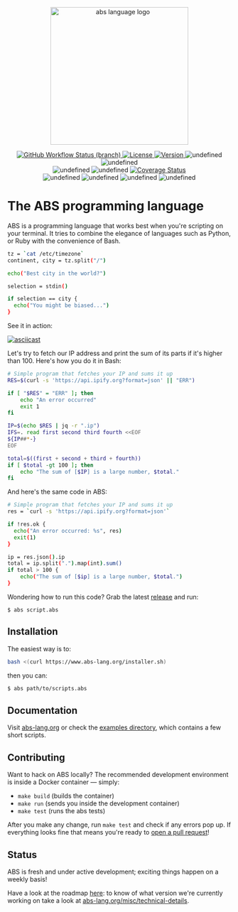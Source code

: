 <p align="center">
  <a href="https://www.abs-lang.org/">
    <img alt="abs language logo" src="https://github.com/abs-lang/abs/blob/master/bin/ABS.png?raw=true" width="310">
  </a>
</p>

<p align="center">
  <a href="https://github.com/abs-lang/abs">
    <img alt="GitHub Workflow Status (branch)" src="https://img.shields.io/github/actions/workflow/status/abs-lang/abs/tests.yml?branch=master">
  </a>
  <a href="https://github.com/abs-lang/abs">
    <img alt="License" src="https://img.shields.io/github/license/abs-lang/abs.svg">
  </a>
  <a href="https://github.com/abs-lang/abs">
    <img alt="Version" src="https://img.shields.io/github/release-pre/abs-lang/abs.svg">
  </a>
  <img alt="undefined" src="https://img.shields.io/github/release-date/abs-lang/abs.svg?style=flat">
  <img alt="undefined" src="https://img.shields.io/github/downloads/abs-lang/abs/total.svg?style=flat">
  <br />
  <img alt="undefined" src="https://img.shields.io/badge/platform-linux | macosx | windows-red.svg">
  <img alt="undefined"  src="https://img.shields.io/github/last-commit/abs-lang/abs.svg?style=flat">
  <a href='https://coveralls.io/github/abs-lang/abs'><img src='https://coveralls.io/repos/github/abs-lang/abs/badge.svg' alt='Coverage Status' /></a>
  <br />
  <img alt="undefined" src="https://img.shields.io/github/contributors/abs-lang/abs.svg?style=flat">
  <img alt="undefined" src="https://img.shields.io/github/issues/abs-lang/abs.svg?style=flat">
  <img alt="undefined" src="https://img.shields.io/github/issues-pr-closed/abs-lang/abs.svg?style=flat">
  <img alt="undefined" src="https://img.shields.io/github/stars/abs-lang/abs.svg?style=social">

</p>

# The ABS programming language

ABS is a programming language that works best when you're scripting on
your terminal. It tries to combine the elegance of languages
such as Python, or Ruby with the convenience of Bash.

``` bash
tz = `cat /etc/timezone`
continent, city = tz.split("/")

echo("Best city in the world?")

selection = stdin()

if selection == city {
  echo("You might be biased...")
}
```

See it in action:

[![asciicast](https://asciinema.org/a/218909.svg)](https://asciinema.org/a/218909)

Let's try to fetch our IP address and print the sum of its
parts if it's higher than 100. Here's how you do it
in Bash:

``` bash
# Simple program that fetches your IP and sums it up
RES=$(curl -s 'https://api.ipify.org?format=json' || "ERR")

if [ "$RES" = "ERR" ]; then
    echo "An error occurred"
    exit 1
fi

IP=$(echo $RES | jq -r ".ip")
IFS=. read first second third fourth <<EOF
${IP##*-}
EOF

total=$((first + second + third + fourth))
if [ $total -gt 100 ]; then
    echo "The sum of [$IP] is a large number, $total."
fi
```

And here's the same code in ABS:

``` bash
# Simple program that fetches your IP and sums it up
res = `curl -s 'https://api.ipify.org?format=json'`

if !res.ok {
  echo("An error occurred: %s", res)
  exit(1)
}

ip = res.json().ip
total = ip.split(".").map(int).sum()
if total > 100 {
    echo("The sum of [$ip] is a large number, $total.")
}
```

Wondering how to run this code? Grab the latest
[release](https://github.com/abs-lang/abs/releases) and run:

```
$ abs script.abs
```

## Installation

The easiest way is to:

``` bash
bash <(curl https://www.abs-lang.org/installer.sh)
```

then you can:

``` bash
$ abs path/to/scripts.abs
```

## Documentation

Visit [abs-lang.org](https://www.abs-lang.org) or check the [examples directory](https://github.com/abs-lang/abs/tree/master/examples),
which contains a few short scripts.

## Contributing

Want to hack on ABS locally? The recommended development
environment is inside a Docker container — simply:

* `make build` (builds the container)
* `make run` (sends you inside the development container)
* `make test` (runs the abs tests)

After you make any change, run `make test` and check
if any errors pop up. If everything looks fine that means
you're ready to [open a pull request](https://github.com/abs-lang/abs/pulls)!

## Status

ABS is fresh and under active development; exciting
things happen on a weekly basis!

Have a look at the roadmap [here](https://github.com/abs-lang/abs/milestones):
to know of what version we're currently working on take a look at [abs-lang.org/misc/technical-details](https://www.abs-lang.org/misc/technical-details).
